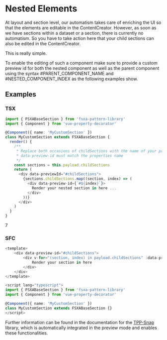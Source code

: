 # Nested Elements

At layout and section level, our automatism takes care of enriching the UI so that the elements are editable in the ContentCreator. However, as soon as we have sections within a dataset or a section, there is currently no automatism. So you have to take action here that your child sections can also be edited in the ContentCreator.

This is really simple.

To enable the editing of such a component make sure to provide a custom preview id for both the nested component as well as the parent component using the syntax #PARENT_COMPONENT_NAME and #NESTED_COMPONENT_INDEX as the following examples show.

## Examples

### TSX

```typescript
import { FSXABaseSection } from 'fsxa-pattern-library'
import { Component } from 'vue-property-decorator'

@Component({ name: 'MyCustomSection' })
class MyCustomSection extends FSXABaseSection {
  render() {
    /**
     * Replace both occasions of childSections with the name of your property
     * data-preview-id must match the properties name
     */
    const sections = this.payload.childSections
    return (
      <div data-previewId="#childSections">
        {sections.childSections.map((section, index) => (
          <div data-preview-id={`#${index}`}>
            Render your nested section in here ...
          </div>
        ))}
      </div>
    )
  }
}
```

7

### SFC

```typescript
<template>
    <div data-preview-id="#childSections">
        <div v-for="(section, index) in payload.childSections" :data-preview-id="'#' + index">
            Render your section in here
        </div>
    </div>
</template>

<script lang="typescript">
import { FSXABaseSection } from 'fsxa-pattern-library'
import { Component } from 'vue-property-decorator'

@Component({ name: 'MyCustomSection' })
class MyCustomSection extends FSXABaseSection {}
</script>
```

Further information can be found in the documentation for the [TPP-Snap](https://docs.e-spirit.com/tpp/snap/index.html#nested-components) library, which is automatically integrated in the preview mode and enables these functionalities.
